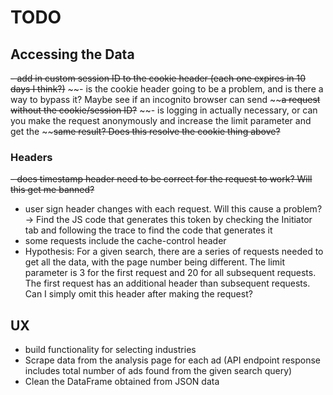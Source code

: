 # TODO
## Accessing the Data
~~- add in custom session ID to the cookie header (each one expires in 10 days I think?)~~
    ~~- is the cookie header going to be a problem, and is there a way to bypass it? Maybe see if an incognito browser can send ~~~~a request without the cookie/session ID?~~
    ~~- is logging in actually necessary, or can you make the request anonymously and increase the limit parameter and get the ~~~~same result? Does this resolve the cookie thing above?~~
### Headers
~~- does timestamp header need to be correct for the request to work? Will this get me banned?~~
- user sign header changes with each request. Will this cause a problem? -> Find the JS code that generates this token by checking the Initiator tab and following the trace to find the code that generates it
- some requests include the cache-control header
- Hypothesis:
    For a given search, there are a series of requests needed to get all the data, with the page number being different. The limit parameter is 3 for the first request and 20 for all subsequent requests. 
    The first request has an additional header than subsequent requests. Can I simply omit this header after making the request?


## UX
- build functionality for selecting industries
- Scrape data from the analysis page for each ad (API endpoint response includes total number of ads found from the given search query)
- Clean the DataFrame obtained from JSON data
